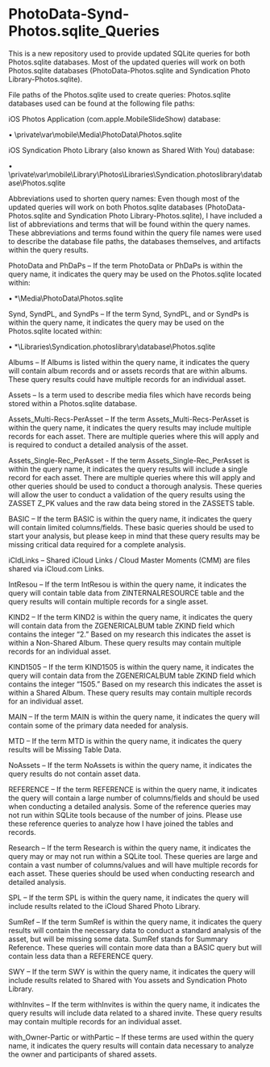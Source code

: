 # PhotoData-Synd-Photos.sqlite_Queries
This is a new repository used to provide updated SQLite queries for both Photos.sqlite databases. Most of the updated queries will work on both Photos.sqlite databases (PhotoData-Photos.sqlite and Syndication Photo Library-Photos.sqlite).

File paths of the Photos.sqlite used to create queries:
Photos.sqlite databases used can be found at the following file paths:

iOS Photos Application (com.apple.MobileSlideShow) database:

•	\private\var\mobile\Media\PhotoData\Photos.sqlite

iOS Syndication Photo Library (also known as Shared With You) database:

•	\private\var\mobile\Library\Photos\Libraries\Syndication.photoslibrary\database\Photos.sqlite

Abbreviations used to shorten query names:
Even though most of the updated queries will work on both Photos.sqlite databases (PhotoData-Photos.sqlite and Syndication Photo Library-Photos.sqlite), I have included a list of abbreviations and terms that will be found within the query names. These abbreviations and terms found within the query file names were used to describe the database file paths, the databases themselves, and artifacts within the query results.    

PhotoData and PhDaPs – If the term PhotoData or PhDaPs is within the query name, it indicates the query may be used on the Photos.sqlite located within: 

•	*\Media\PhotoData\Photos.sqlite 

Synd, SyndPL, and SyndPs – If the term Synd, SyndPL, and or SyndPs is within the query name, it indicates the query may be used on the Photos.sqlite located within:

•	*\Libraries\Syndication.photoslibrary\database\Photos.sqlite

Albums – If Albums is listed within the query name, it indicates the query will contain album records and or assets records that are within albums. These query results could have multiple records for an individual asset.     

Assets – Is a term used to describe media files which have records being stored within a Photos.sqlite database.

Assets_Multi-Recs-PerAsset – If the term Assets_Multi-Recs-PerAsset is within the query name, it indicates the query results may include multiple records for each asset. There are multiple queries where this will apply and is required to conduct a detailed analysis of the asset.

Assets_Single-Rec_PerAsset - If the term Assets_Single-Rec_PerAsset is within the query name, it indicates the query results will include a single record for each asset. There are multiple queries where this will apply and other queries should be used to conduct a thorough analysis. These queries will allow the user to conduct a validation of the query results using the ZASSET Z_PK values and the raw data being stored in the ZASSETS table.

BASIC – If the term BASIC is within the query name, it indicates the query will contain limited columns/fields. These basic queries should be used to start your analysis, but please keep in mind that these query results may be missing critical data required for a complete analysis.

iCldLinks – Shared iCloud Links / Cloud Master Moments (CMM) are files shared via iCloud.com Links.

IntResou – If the term IntResou is within the query name, it indicates the query will contain table data from ZINTERNALRESOURCE table and the query results will contain multiple records for a single asset. 

KIND2 – If the term KIND2 is within the query name, it indicates the query will contain data from the ZGENERICALBUM table ZKIND field which contains the integer “2.” Based on my research this indicates the asset is within a Non-Shared Album. These query results may contain multiple records for an individual asset.

KIND1505 – If the term KIND1505 is within the query name, it indicates the query will contain data from the ZGENERICALBUM table ZKIND field which contains the integer “1505.” Based on my research this indicates the asset is within a Shared Album. These query results may contain multiple records for an individual asset.

MAIN – If the term MAIN is within the query name, it indicates the query will contain some of the primary data needed for analysis. 

MTD – If the term MTD is within the query name, it indicates the query results will be Missing Table Data. 

NoAssets – If the term NoAssets is within the query name, it indicates the query results do not contain asset data. 

REFERENCE – If the term REFERENCE is within the query name, it indicates the query will contain a large number of columns/fields and should be used when conducting a detailed analysis. Some of the reference queries may not run within SQLite tools because of the number of joins. Please use these reference queries to analyze how I have joined the tables and records. 

Research – If the term Research is within the query name, it indicates the query may or may not run within a SQLite tool. These queries are large and contain a vast number of columns/values and will have multiple records for each asset. These queries should be used when conducting research and detailed analysis.

SPL – If the term SPL is within the query name, it indicates the query will include results related to the iCloud Shared Photo Library.

SumRef – If the term SumRef is within the query name, it indicates the query results will contain the necessary data to conduct a standard analysis of the asset, but will be missing some data. SumRef stands for Summary Reference. These queries will contain more data than a BASIC query but will contain less data than a REFERENCE query.

SWY – If the term SWY is within the query name, it indicates the query will include results related to Shared with You assets and Syndication Photo Library.

withInvites – If the term withInvites is within the query name, it indicates the query results will include data related to a shared invite. These query results may contain multiple records for an individual asset.

with_Owner-Partic or withPartic – If these terms are used within the query name, it indicates the query results will contain data necessary to analyze the owner and participants of shared assets.
